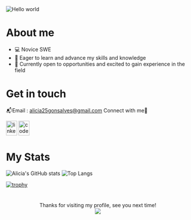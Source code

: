 
<img src="https://github.com/al1-cia/al1-cia/blob/main/github-header-image.png" alt="Hello world">

# About me 

- 💻 Novice SWE
- 🌱 Eager to learn and advance my skills and knowledge
- 🌟 Currently open to opportunities and excited to gain experience in the field

# Get in touch 

📬Email : alicia25gonsalves@gmail.com
Connect with me🚀

 [<img src='https://raw.githubusercontent.com/rahuldkjain/github-profile-readme-generator/master/src/images/icons/Social/linked-in-alt.svg' alt='linkedin' width='30' height='40'>](https://www.linkedin.com/in/alicia-gonsalves-9b850124b/)   [<img src='https://raw.githubusercontent.com/rahuldkjain/github-profile-readme-generator/master/src/images/icons/Social/codepen.svg' alt='codepen' width='30' height='40'>](https://codepen.io/al1-cia)  

# My Stats
<!--
<p align="center">
  <a href="https://github-readme-streak-stats.herokuapp.com?user=katia-emilia&theme=github-dark&hide_border=true">
    <img src="https://github-readme-streak-stats.herokuapp.com?user=katia-emilia&theme=github-dark&hide_border=true" alt="GitHub Streak">
  </a>
</p>
-->

  ![Alicia's GitHub stats](https://github-readme-stats.vercel.app/api?username=al1-cia&show_icons=true&theme=dark&hide_border=true)  ![Top Langs](https://github-readme-stats.vercel.app/api/top-langs/?username=al1-cia&theme=dark&hide_border=true&show_icons=true&locale=en&layout=compact)

[![trophy](https://github-profile-trophy.vercel.app/?username=al1-cia&theme=darkhub&column=6&margin-w=20&margin-h=15&no-bg=true)](https://github.com/ryo-ma/github-profile-trophy)

<!-- [![Holopin board](https://holopin.me/katiaemilia)](https://holopin.io/@katiaemilia) -->

# 

<p align="center"> 
  Thanks for visiting my profile, see you next time!
  <br>
  
  <img src="https://profile-counter.glitch.me/al1-cia/count.svg" />
</p>

